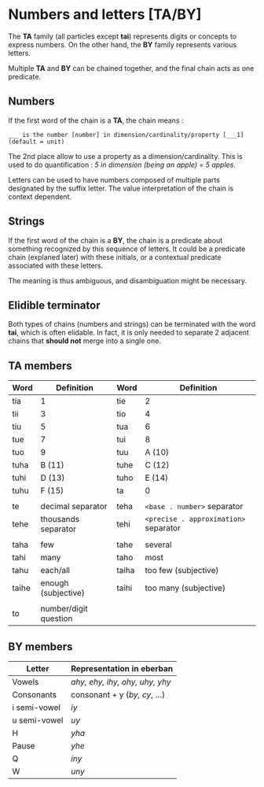 # Numbers and letters [TA/BY]

The **TA** family (all particles except **tai**) represents digits or
concepts to express numbers. On the other hand, the **BY** family represents
various letters.

Multiple **TA** and **BY** can be chained together, and the final chain
acts as one predicate.

## Numbers

If the first word of the chain is a **TA**, the chain means :

```eng
___ is the number [number] in dimension/cardinality/property [___1] (default = unit)
```

The 2nd place allow to use a property as a dimension/cardinality. This is used
to do quantification : *5 in dimension (being an apple)* = *5 apples*.

Letters can be used to have numbers composed of multiple parts designated by the
suffix letter. The value interpretation of the chain is context dependent.

## Strings

If the first word of the chain is a **BY**, the chain is a predicate about
something recognized by this sequence of letters. It could be a predicate chain (explaned later)
with these initials, or a contextual predicate associated with these letters.

The meaning is thus ambiguous, and disambiguation might be necessary.

## Elidible terminator

Both types of chains (numbers and strings) can be terminated with the word **tai**, which is often elidable.
In fact, it is only needed to separate 2 adjacent chains that **should not** merge into a single one.

## TA members

| Word  | Definition            | Word  | Definition                            |
| ----- | --------------------- | ----- | ------------------------------------- |
| tia   | 1                     | tie   | 2                                     |
| tii   | 3                     | tio   | 4                                     |
| tiu   | 5                     | tua   | 6                                     |
| tue   | 7                     | tui   | 8                                     |
| tuo   | 9                     | tuu   | A (10)                                |
| tuha  | B (11)                | tuhe  | C (12)                                |
| tuhi  | D (13)                | tuho  | E (14)                                |
| tuhu  | F (15)                | ta    | 0                                     |
|       |
| te    | decimal separator     | teha  | `<base . number>` separator           |
| tehe  | thousands separator   | tehi  | `<precise . approximation>` separator |
|       |
| taha  | few                   | tahe  | several                               |
| tahi  | many                  | taho  | most                                  |
| tahu  | each/all              | taiha | too few (subjective)                  |
| taihe | enough (subjective)   | taihi | too many (subjective)                 |
|       |
| to    | number/digit question |

## BY members

| Letter       | Representation in eberban          |
| ------------ | ---------------------------------- |
| Vowels       | *ahy, ehy, ihy, ohy, uhy, yhy*     |
| Consonants   | consonant + y (*by, cy*, &hellip;) |
| i semi-vowel | *iy*                               |
| u semi-vowel | *uy*                               |
| H            | *yha*                              |
| Pause        | *yhe*                              |
| Q            | *iny*                              |
| W            | *uny*                              |
